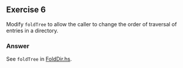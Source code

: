 ## Exercise 6
Modify `foldTree` to allow the caller to change the order of traversal of entries in a directory.

### Answer

See `foldTree` in [FoldDir.hs](FoldDir.hs).